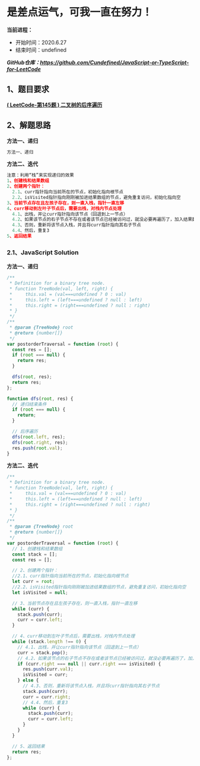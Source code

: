﻿# 是差点运气，可我一直在努力！
**当前进程：**

 - 开始时间：2020.6.27 
 - 结束时间：undefined

***GitHub仓库：https://github.com/Cundefined/JavaScript-or-TypeScript-for-LeetCode***



## 1、题目要求
[**( LeetCode-第145题 )  二叉树的后序遍历**](https://leetcode-cn.com/problems/binary-tree-postorder-traversal/)
     


## 2、解题思路
**方法一、递归**
```javascript
方法一、递归
```
**方法二、迭代**
```javascript
注意：利用“栈”来实现递归的效果
1、创建栈和结果数组
2、创建两个指针：
  2.1、curr指针指向当前所在的节点，初始化指向根节点
  2.2、isVisited指针指向刚刚被加进结果数组的节点，避免重复访问，初始化指向空
3、当前节点存在且左孩子存在，则一直入栈，指针一直左移
4、curr移动到左叶子节点后，需要出栈，对栈内节点处理
  4.1、出栈，并让curr指针指向该节点（回退到上一节点）
  4.2、如果该节点的右子节点不存在或者该节点已经被访问过，就没必要再遍历了，加入结果数组，并把isVisited指向该节点
  4.3、否则，重新将该节点入栈，并且将curr指针指向其右子节点
  4.4、然后，重复3 
5、返回结果
```

### 2.1、JavaScript Solution
**方法一、递归**
```javascript
/**
 * Definition for a binary tree node.
 * function TreeNode(val, left, right) {
 *     this.val = (val===undefined ? 0 : val)
 *     this.left = (left===undefined ? null : left)
 *     this.right = (right===undefined ? null : right)
 * }
 */
/**
 * @param {TreeNode} root
 * @return {number[]}
 */
var postorderTraversal = function (root) {
  const res = [];
  if (root === null) {
    return res;
  }

  dfs(root, res);
  return res;
};

function dfs(root, res) {
  // 递归结束条件
  if (root === null) {
    return;
  }

  // 后序遍历
  dfs(root.left, res);
  dfs(root.right, res);
  res.push(root.val);
}
```

**方法二、迭代**
```javascript
/**
 * Definition for a binary tree node.
 * function TreeNode(val, left, right) {
 *     this.val = (val===undefined ? 0 : val)
 *     this.left = (left===undefined ? null : left)
 *     this.right = (right===undefined ? null : right)
 * }
 */
/**
 * @param {TreeNode} root
 * @return {number[]}
 */
var postorderTraversal = function (root) {
  // 1、创建栈和结果数组
  const stack = [];
  const res = [];

  // 2、创建两个指针：
  //2.1、curr指针指向当前所在的节点，初始化指向根节点
  let curr = root;
  //2.2、isVisited指针指向刚刚被加进结果数组的节点，避免重复访问，初始化指向空
  let isVisited = null;

  // 3、当前节点存在且左孩子存在，则一直入栈，指针一直左移
  while (curr) {
    stack.push(curr);
    curr = curr.left;
  }

  // 4、curr移动到左叶子节点后，需要出栈，对栈内节点处理
  while (stack.length !== 0) {
    // 4.1、出栈，并让curr指针指向该节点（回退到上一节点）
    curr = stack.pop();
    // 4.2、如果该节点的右子节点不存在或者该节点已经被访问过，就没必要再遍历了，加入结果数组，并把isVisited指向该节点
    if (curr.right === null || curr.right === isVisited) {
      res.push(curr.val);
      isVisited = curr;
    } else {
      // 4.3、否则，重新将该节点入栈，并且将curr指针指向其右子节点
      stack.push(curr);
      curr = curr.right;
      // 4.4、然后，重复3
      while (curr) {
        stack.push(curr);
        curr = curr.left;
      }
    }
  }

  // 5、返回结果
  return res;
};
```

